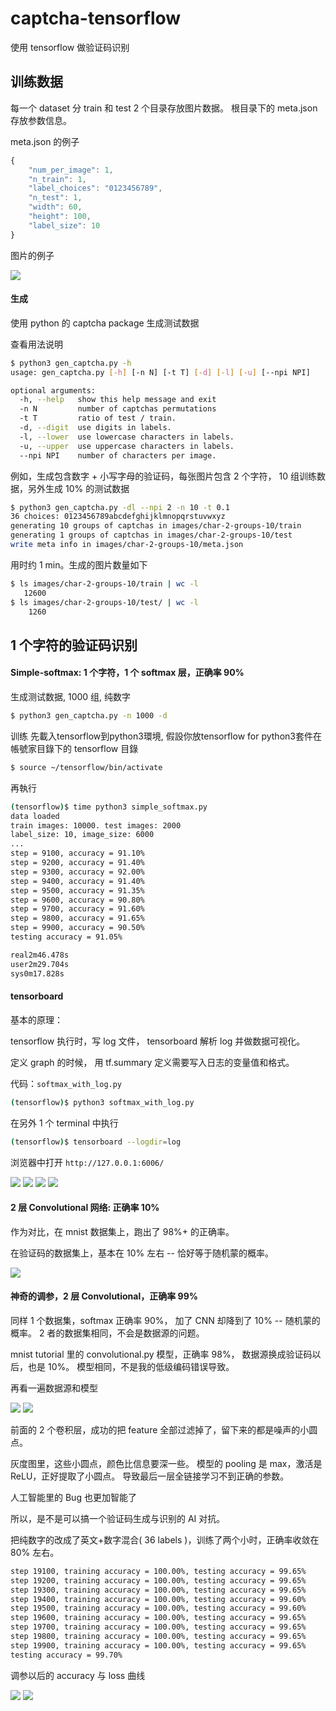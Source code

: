 # captcha-tensorflow

使用 tensorflow 做验证码识别

## 训练数据

每一个 dataset 分 train 和 test 2 个目录存放图片数据。
根目录下的 meta.json 存放参数信息。

meta.json 的例子

```javascript
{
    "num_per_image": 1,
    "n_train": 1,
    "label_choices": "0123456789",
    "n_test": 1,
    "width": 60,
    "height": 100,
    "label_size": 10
}
```

图片的例子

![](img-doc/data-set-example.png)


#### 生成

使用 python 的 captcha package 生成测试数据

查看用法说明

```bash
$ python3 gen_captcha.py -h
usage: gen_captcha.py [-h] [-n N] [-t T] [-d] [-l] [-u] [--npi NPI]

optional arguments:
  -h, --help   show this help message and exit
  -n N         number of captchas permutations
  -t T         ratio of test / train.
  -d, --digit  use digits in labels.
  -l, --lower  use lowercase characters in labels.
  -u, --upper  use uppercase characters in labels.
  --npi NPI    number of characters per image.
```

例如，生成包含数字 + 小写字母的验证码，每张图片包含 2 个字符，
10 组训练数据，另外生成 10% 的测试数据

```bash
$ python3 gen_captcha.py -dl --npi 2 -n 10 -t 0.1
36 choices: 0123456789abcdefghijklmnopqrstuvwxyz
generating 10 groups of captchas in images/char-2-groups-10/train
generating 1 groups of captchas in images/char-2-groups-10/test
write meta info in images/char-2-groups-10/meta.json
```

用时约 1 min。生成的图片数量如下

```bash
$ ls images/char-2-groups-10/train | wc -l
   12600
$ ls images/char-2-groups-10/test/ | wc -l
    1260
```


## 1 个字符的验证码识别


#### Simple-softmax: 1 个字符，1 个 softmax 层，正确率 90%

生成测试数据, 1000 组, 纯数字

```bash
$ python3 gen_captcha.py -n 1000 -d
```

训练
先載入tensorflow到python3環境, 假設你放tensorflow for python3套件在帳號家目錄下的 tensorflow 目錄
```bash
$ source ~/tensorflow/bin/activate   
```

再執行   
```bash
(tensorflow)$ time python3 simple_softmax.py
data loaded
train images: 10000. test images: 2000
label_size: 10, image_size: 6000
...
step = 9100, accuracy = 91.10%
step = 9200, accuracy = 91.40%
step = 9300, accuracy = 92.00%
step = 9400, accuracy = 91.40%
step = 9500, accuracy = 91.35%
step = 9600, accuracy = 90.80%
step = 9700, accuracy = 91.60%
step = 9800, accuracy = 91.65%
step = 9900, accuracy = 90.50%
testing accuracy = 91.05%

real2m46.478s
user2m29.704s
sys0m17.828s
```


#### tensorboard


基本的原理：

tensorflow 执行时，写 log 文件，
tensorboard 解析 log 并做数据可视化。

定义 graph 的时候，
用 tf.summary 定义需要写入日志的变量值和格式。

代码：`softmax_with_log.py`


```bash
(tensorflow)$ python3 softmax_with_log.py
```

在另外 1 个 terminal 中执行

```bash
(tensorflow)$ tensorboard --logdir=log
```

浏览器中打开 `http://127.0.0.1:6006/`

![](img-doc/m1-softmax-accuracy.png)
![](img-doc/m1-softmax-loss.png)
![](img-doc/m1-image-preview.png)
![](img-doc/m1-histograms.png)


#### 2 层 Convolutional 网络: 正确率 10%

作为对比，在 mnist 数据集上，跑出了 98%+ 的正确率。

在验证码的数据集上，基本在 10% 左右 -- 恰好等于随机蒙的概率。

![](img-doc/m2-cnn-accuracy.png)


#### 神奇的调参，2 层 Convolutional，正确率 99%


同样 1 个数据集，softmax 正确率 90%，
加了 CNN 却降到了 10% -- 随机蒙的概率。
2 者的数据集相同，不会是数据源的问题。

mnist tutorial 里的 convolutional.py 模型，正确率 98%，
数据源换成验证码以后，也是 10%。
模型相同，不是我的低级编码错误导致。

再看一遍数据源和模型

![](img-doc/cnn-2layer-input.png)
![](img-doc/cnn-2layer-model.png)

前面的 2 个卷积层，成功的把 feature 全部过滤掉了，留下来的都是噪声的小圆点。

灰度图里，这些小圆点，颜色比信息要深一些。
模型的 pooling 是 max，激活是 ReLU，正好提取了小圆点。
导致最后一层全链接学习不到正确的参数。

人工智能里的 Bug 也更加智能了

所以，是不是可以搞一个验证码生成与识别的 AI 对抗。

把纯数字的改成了英文+数字混合( 36 labels )，训练了两个小时，正确率收敛在 80% 左右。


```bash
step 19100, training accuracy = 100.00%, testing accuracy = 99.65%
step 19200, training accuracy = 100.00%, testing accuracy = 99.65%
step 19300, training accuracy = 100.00%, testing accuracy = 99.65%
step 19400, training accuracy = 100.00%, testing accuracy = 99.60%
step 19500, training accuracy = 100.00%, testing accuracy = 99.60%
step 19600, training accuracy = 100.00%, testing accuracy = 99.65%
step 19700, training accuracy = 100.00%, testing accuracy = 99.65%
step 19800, training accuracy = 100.00%, testing accuracy = 99.65%
step 19900, training accuracy = 100.00%, testing accuracy = 99.65%
testing accuracy = 99.70%
```


调参以后的 accuracy 与 loss 曲线

![](img-doc/cnn-2layer-accuracy.png)
![](img-doc/cnn-2layer-loss.png)

